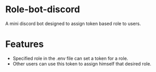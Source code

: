 # Role-bot-discord

A mini discord bot designed to assign token based role to users.

# Features
- Specified role in the .env file can set a token for a role.
- Other users can use this token to assign himself that desired role.
